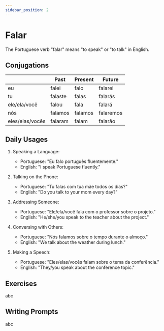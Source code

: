 ```yaml
---
sidebar_position: 2
---
```


# Falar

The Portuguese verb "falar" means "to speak" or "to talk" in English.

## Conjugations

|                 | Past    | Present | Future    |
| --------------- | ------- | ------- | --------- |
| eu              | falei   | falo    | falarei   |
| tu              | falaste | falas   | falarás   |
| ele/ela/você    | falou   | fala    | falará    |
| nós             | falamos | falamos | falaremos |
| eles/elas/vocês | falaram | falam   | falarão   |

## Daily Usages

1. Speaking a Language:

   - Portuguese: "Eu falo português fluentemente."
   - English: "I speak Portuguese fluently."

2. Talking on the Phone:

   - Portuguese: "Tu falas com tua mãe todos os dias?"
   - English: "Do you talk to your mom every day?"

3. Addressing Someone:

   - Portuguese: "Ele/ela/você fala com o professor sobre o projeto."
   - English: "He/she/you speak to the teacher about the project."

4. Conversing with Others:

   - Portuguese: "Nós falamos sobre o tempo durante o almoço."
   - English: "We talk about the weather during lunch."

5. Making a Speech:

   - Portuguese: "Eles/elas/vocês falam sobre o tema da conferência."
   - English: "They/you speak about the conference topic."

## Exercises

abc

## Writing Prompts

abc
